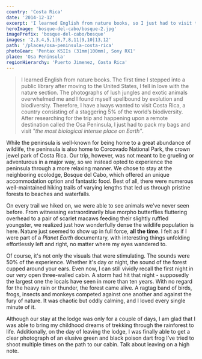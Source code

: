 ```yaml
---
country: 'Costa Rica'
date: '2014-12-12'
excerpt: 'I learned English from nature books, so I just had to visit the most biological intense place on Earth.'
heroImage: 'bosque-del-cabo/bosque-2.jpg'
imagePrefix: 'bosque-del-cabo/bosque'
images: '2,3,4,5,1|6,7,8,11|9,10|13,12'
path: '/places/osa-peninsula-costa-rica'
photoGear: 'Pentax K5IIs (31mm|100mm), Sony RX1'
place: 'Osa Peninsula'
regionHierarchy: 'Puerto Jimenez, Costa Rica'
---
```


> I learned English from nature books. The first time I stepped into a public library after moving to the United States, I fell in love with the nature section. The photographs of lush jungles and exotic animals overwhelmed me and I found myself spellbound by evolution and biodiversity. Therefore, I have always wanted to visit Costa Rica, a country consisting of a staggering 5% of the world’s biodiversity. After researching for the trip and happening upon a remote destination called the Osa Peninsula, I just had to pack my bags and visit _"the most biological intense place on Earth"_.

While the peninsula is well-known for being home to a great abundance of wildlife, the peninsula is also home to Corcovado National Park, the crown jewel park of Costa Rica. Our trip, however, was not meant to be grueling or adventurous in a major way, so we instead opted to experience the peninsula through a more relaxing manner. We chose to stay at the neighboring ecolodge, Bosque del Cabo, which offered an unique accommodation option and fantastic food. Best of all, there were numerous well-maintained hiking trails of varying lengths that led us through pristine forests to beaches and waterfalls.

On every trail we hiked on, we were able to see animals we've never seen before. From witnessing extraordinarily blue morpho butterflies fluttering overhead to a pair of scarlet macaws feeding their slightly ruffled youngster, we realized just how wonderfully dense the wildlife population is here. Nature just seemed to show up in full force, **all the time**. I felt as if I were part of a _Planet Earth_ documentary, with interesting things unfolding effortlessly left and right, no matter where my eyes wandered to.

Of course, it's not only the visuals that were stimulating. The sounds were 50% of the experience. Whether it's day or night, the sound of the forest cupped around your ears. Even now, I can still vividly recall the first night in our _very_ open three-walled cabin. A storm had hit that night - supposedly the largest one the locals have seen in more than ten years. With no regard for the heavy rain or thunder, the forest came alive. A ragtag band of birds, frogs, insects and monkeys competed against one another and against the fury of nature. It was chaotic but oddly calming, and I loved every single minute of it.

Although our stay at the lodge was only for a couple of days, I am glad that I was able to bring my childhood dreams of trekking through the rainforest to life. Additionally, on the day of leaving the lodge, I was finally able to get a clear photograph of an elusive green and black poison dart frog I’ve tried to shoot multiple times on the path to our cabin. Talk about leaving on a high note.
